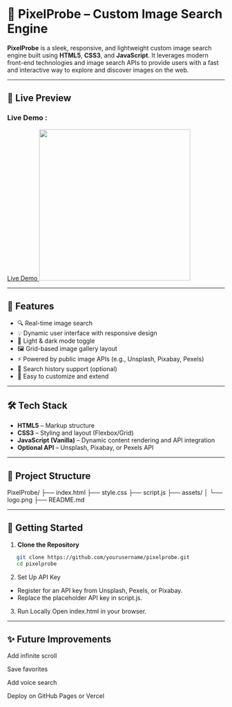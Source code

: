 # 📸 PixelProbe – Custom Image Search Engine

**PixelProbe** is a sleek, responsive, and lightweight custom image search engine built using **HTML5**, **CSS3**, and **JavaScript**. It leverages modern front-end technologies and image search APIs to provide users with a fast and interactive way to explore and discover images on the web.

---

## 🚀 Live Preview 
### Live Demo :
<a href="https://vdharmendra.github.io/PixelProbe-Custom-Image-Search-Engine/">Live Demo </a>
<img src="./img/FreeImageSearchGallery.gif" style="width:350px;"/>

---

## 🚀 Features

- 🔍 Real-time image search
- 💡 Dynamic user interface with responsive design
- 🌙 Light & dark mode toggle
- 🖼️ Grid-based image gallery layout
- ⚡ Powered by public image APIs (e.g., Unsplash, Pixabay, Pexels)
- 🧭 Search history support (optional)
- 🔧 Easy to customize and extend

---

## 🛠️ Tech Stack

- **HTML5** – Markup structure
- **CSS3** – Styling and layout (Flexbox/Grid)
- **JavaScript (Vanilla)** – Dynamic content rendering and API integration
- **Optional API** – Unsplash, Pixabay, or Pexels API

---

## 📂 Project Structure

PixelProbe/
├── index.html
├── style.css
├── script.js
├── assets/
│ └── logo.png
├── README.md


---

## 🔧 Getting Started

1. **Clone the Repository**
```bash
   git clone https://github.com/yourusername/pixelprobe.git
   cd pixelprobe
```
2. Set Up API Key
- Register for an API key from Unsplash, Pexels, or Pixabay.
- Replace the placeholder API key in script.js.

3. Run Locally
Open index.html in your browser.


-----


## ✨ Future Improvements
Add infinite scroll

Save favorites

Add voice search

Deploy on GitHub Pages or Vercel